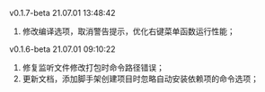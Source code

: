v0.1.7-beta 21.07.01 13:48:42
1. 修改编译选项，取消警告提示，优化右键菜单函数运行性能；

v0.1.6-beta 21.07.01 09:10:22
1. 修复监听文件修改打包时命令路径错误；
2. 更新文档，添加脚手架创建项目时忽略自动安装依赖项的命令选项；

